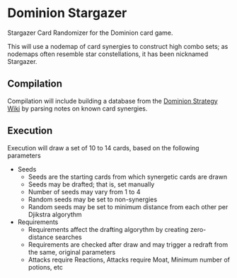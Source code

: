 # Dominion Stargazer
Stargazer Card Randomizer for the Dominion card game.

This will use a nodemap of card synergies to construct high combo sets; as nodemaps often resemble star constellations, it has been nicknamed Stargazer.

## Compilation
Compilation will include building a database from the [Dominion Strategy Wiki](http://wiki.dominionstrategy.com/index.php/Main_Page) by parsing notes on known card synergies.

## Execution
Execution will draw a set of 10 to 14 cards, based on the following parameters
* Seeds
  * Seeds are the starting cards from which synergetic cards are drawn
  * Seeds may be drafted; that is, set manually
  * Number of seeds may vary from 1 to 4
  * Random seeds may be set to non-synergies
  * Random seeds may be set to minimum distance from each other per Djikstra algorythm
* Requirements
  * Requirements affect the drafting algorythm by creating zero-distance searches
  * Requirements are checked after draw and may trigger a redraft from the same, original parameters
  * Attacks require Reactions, Attacks require Moat, Minimum number of potions, etc
